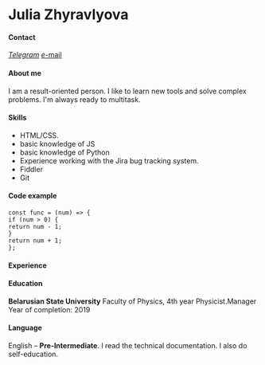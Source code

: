 # **Julia Zhyravlyova**
#### Contact
[*Telegram*](https://t.me/julia_zhyravlyova)
[*e*-mail](mailto:ulashyp517@gmail.com)
#### About me
I am a result-oriented person. I like to learn new tools and solve complex problems. I'm always ready to multitask.
#### Skills
* HTML/CSS.
* basic knowledge of JS
* basic knowledge of Python
* Experience working with the Jira bug tracking system.
* Fiddler
* Git
#### Code example
```
const func = (num) => {
if (num > 0) {
return num - 1;
}
return num + 1;
};
```
#### Experience
#### Education
**Belarusian State University**
Faculty of Physics, 4th year
Physicist.Manager
Year of completion: 2019
#### Language
English – **Pre-Intermediate**. I read the technical documentation. I also do self-education.
